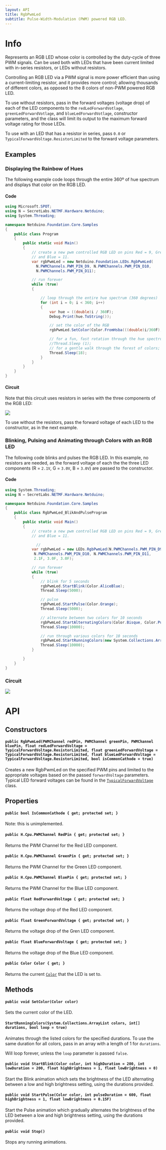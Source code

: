 ```yaml
---
layout: API
title: RgbPwmLed
subtitle: Pulse-Width-Modulation (PWM) powered RGB LED.
---
```


# Info

Represents an RGB LED whose color is controlled by the duty-cycle of three PWM signals. Can be used both with LEDs that have been current limited with in-series resistors, or LEDs without resistors. 

Controlling an RGB LED via a PWM signal is more power efficient than using a current-limiting resistor, and it provides more control; allowing thousands of different colors, as opposed to the 8 colors of non-PWM powered RGB LED.

To use without resistors, pass in the forward voltages (voltage drop) of each of the LED components to the `redLedForwardVotlage`, `greenLedForwardVotlage`, and `blueLedForwardVotlage`, constructor parameters, and the class will limit its output to the maximum forward voltage rating for those LEDs.

To use with an LED that has a resistor in series, pass `0.0` or `TypicalForwardVoltage.ResistorLimited` to the forward voltage parameters.


## Examples

### Displaying the Rainbow of Hues

The following example code loops through the entire 360º of hue spectrum and displays that color on the RGB LED.

#### Code

```csharp
using Microsoft.SPOT;
using N = SecretLabs.NETMF.Hardware.Netduino;
using System.Threading;

namespace Netduino.Foundation.Core.Samples
{
    public class Program
    {
        public static void Main()
        {
            // create a new pwm controlled RGB LED on pins Red = 9, Green = 10, 
            // and Blue = 11.
            var rgbPwmLed = new Netduino.Foundation.LEDs.RgbPwmLed(
              N.PWMChannels.PWM_PIN_D9, N.PWMChannels.PWM_PIN_D10,
              N.PWMChannels.PWM_PIN_D11);

            // run forever
            while (true)
            {

                // loop through the entire hue spectrum (360 degrees)
                for (int i = 0; i < 360; i++)
                {
                    var hue = ((double)i / 360F);
                    Debug.Print(hue.ToString());

                    // set the color of the RGB
                    rgbPwmLed.SetColor(Color.FromHsba(((double)i/360F), 1, 1));

                    // for a fun, fast rotation through the hue spectrum:
                    //Thread.Sleep (1);
                    // for a gentle walk through the forest of colors;
                    Thread.Sleep(18);
                }
            }
        }
    }
}
```

#### Circuit

Note that this circuit uses resistors in series with the three components of the RGB LED:

![](RgbPwmLed_SeriesResistance_bb.svg)

To use without the resistors, pass the forward voltage of each LED to the constructor, as in the next example.

### Blinking, Pulsing and Animating through Colors with an RGB LED

The following code blinks and pulses the RGB LED. In this example, no resistors are needed, as the forward voltage of each the the three LED components (R = `2.1V`, G = `3.0V`, B = `3.0V`) are passed to the constructor.

#### Code

```csharp
using System.Threading;
using N = SecretLabs.NETMF.Hardware.Netduino;

namespace Netduino.Foundation.Core.Samples
{
    public class RgbPwmLed_BlikAndPulseProgram
    {
        public static void Main()
        {
            // create a new pwm controlled RGB LED on pins Red = 9, Green = 10, 
            // and Blue = 11.

			  // 
            var rgbPwmLed = new LEDs.RgbPwmLed(N.PWMChannels.PWM_PIN_D9, 
             N.PWMChannels.PWM_PIN_D10, N.PWMChannels.PWM_PIN_D11, 
             2.1F, 3.0F, 3.0F);

            // run forever
            while (true)
            {
                // blink for 5 seconds
                rgbPwmLed.StartBlink(Color.AliceBlue);
                Thread.Sleep(5000);

                // pulse
                rgbPwmLed.StartPulse(Color.Orange);
                Thread.Sleep(5000);

                // alternate between two colors for 10 seconds
                rgbPwmLed.StartAlternatingColors(Color.Bisque, Color.Purple, 200, 200);
                Thread.Sleep(10000);

                // run through various colors for 10 seconds
                rgbPwmLed.StartRunningColors(new System.Collections.ArrayList { Color.White, Color.YellowGreen, Color.Tomato, Color.SteelBlue } , new int []{ 250, 150, 100, 200 });
                Thread.Sleep(10000);
            }

        }
    }
}

```

### Circuit

![](RgbPwmLed_bb.svg)


# API

## Constructors

#### `public RgbPwmLed(PWMChannel redPin, PWMChannel greenPin, PWMChannel bluePin, float redLedForwardVoltage = TypicalForwardVoltage.ResistorLimited, float greenLedForwardVoltage = TypicalForwardVoltage.ResistorLimited, float blueLedForwardVoltage = TypicalForwardVoltage.ResistorLimited, bool isCommonCathode = true)`

Creates a new RgbPwmLed on the specified PWM pins and limited to the appropriate voltages based on the passed `forwardVoltage` parameters. Typical LED forward voltages can be found in the [`TypicalForwardVoltage`](../TypicalForwardVoltage/) class.

## Properties

#### `public bool IsCommonCathode { get; protected set; }`

Note: this is unimplemented.

#### `public H.Cpu.PWMChannel RedPin { get; protected set; }`

Returns the PWM Channel for the Red LED component.

#### `public H.Cpu.PWMChannel GreenPin { get; protected set; }`

Returns the PWM Channel for the Green LED component.

#### `public H.Cpu.PWMChannel BluePin { get; protected set; }`

Returns the PWM Channel for the Blue LED component.

#### `public float RedForwardVoltage { get; protected set; }`

Returns the voltage drop of the Red LED component.

#### `public float GreenForwardVoltage { get; protected set; }`

Returns the voltage drop of the Gren LED component.

#### `public float BlueForwardVoltage { get; protected set; }`

Returns the voltage drop of the Blue LED component.

#### `public Color Color { get; }`

Returns the current [`Color`](/API/Color/) that the LED is set to.

## Methods

#### `public void SetColor(Color color)`

Sets the current color of the LED.

#### `StartRunningColors(System.Collections.ArrayList colors, int[] durations, bool loop = true)`

Animates through the listed colors for the specified durations. To use the same duration for all colors,  pass in an array with a length of 1 for `durations`.

Will loop forever, unless the `loop` parameter is passed `false`.

#### `public void StartBlink(Color color, int highDuration = 200, int lowDuration = 200, float highBrightness = 1, float lowBrightness = 0)`

Start the Blink animation which sets the brightness of the LED alternating between a low and high brightness setting, using the durations provided.

#### `public void StartPulse(Color color, int pulseDuration = 600, float highBrightness = 1, float lowBrightness = 0.15F)`

Start the Pulse animation which gradually alternates the brightness of the LED between a low and high brightness setting, using the durations provided.

#### `public void Stop()`

Stops any running animations.